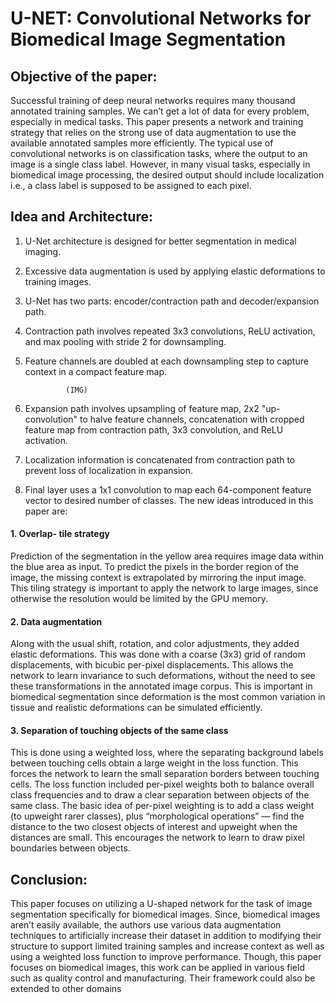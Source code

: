 
# U-NET: Convolutional Networks for Biomedical Image Segmentation
## Objective of the paper:
Successful training of deep neural networks requires many thousand annotated 
training samples. We can’t get a lot of data for every problem, especially in 
medical tasks. This paper presents a network and training strategy that relies on 
the strong use of data augmentation to use the available annotated samples more 
efficiently.
The typical use of convolutional networks is on classification tasks, where the 
output to an image is a single class label. However, in many visual tasks, 
especially in biomedical image processing, the desired output should 
include localization i.e., a class label is supposed to be assigned to each pixel. 
## Idea and Architecture:
1) U-Net architecture is designed for better segmentation in medical imaging.
2) Excessive data augmentation is used by applying elastic deformations to training images.
3) U-Net has two parts: encoder/contraction path and decoder/expansion path.
4) Contraction path involves repeated 3x3 convolutions, ReLU activation, and max pooling with stride 2 for downsampling.
5) Feature channels are doubled at each downsampling step to capture context in a compact feature map.

                (IMG)
                
6) Expansion path involves upsampling of feature map, 2x2 "up-convolution" to halve feature channels, concatenation with cropped feature map from contraction path, 3x3 convolution, and ReLU activation.
7) Localization information is concatenated from contraction path to prevent loss of localization in expansion.
8) Final layer uses a 1x1 convolution to map each 64-component feature vector to desired number of classes.
The new ideas introduced in this paper are:
#### 1. Overlap- tile strategy
Prediction of the segmentation in the yellow area requires image data within the 
blue area as input. To predict the pixels in the border region of the image, the 
missing context is extrapolated by mirroring the input image. This tiling 
strategy is important to apply the network to large images, since otherwise the 
resolution would be limited by the GPU memory.
#### 2. Data augmentation
Along with the usual shift, rotation, and color adjustments, they added elastic 
deformations. This was done with a coarse (3x3) grid of random displacements, 
with bicubic per-pixel displacements. This allows the network to learn 
invariance to such deformations, without the need to see these transformations in 
the annotated image corpus. This is important in biomedical segmentation since 
deformation is the most common variation in tissue and realistic deformations 
can be simulated efficiently.
#### 3. Separation of touching objects of the same class
This is done using a weighted loss, where the separating background labels 
between touching cells obtain a large weight in the loss function. This forces the 
network to learn the small separation borders between touching cells. The loss 
function included per-pixel weights both to balance overall class frequencies and 
to draw a clear separation between objects of the same class. The basic idea of 
per-pixel weighting is to add a class weight (to upweight rarer classes), plus 
“morphological operations” — find the distance to the two closest objects of 
interest and upweight when the distances are small. This encourages the network 
to learn to draw pixel boundaries between objects.
## Conclusion:
This paper focuses on utilizing a U-shaped network for the task of image 
segmentation specifically for biomedical images. Since, biomedical images 
aren’t easily available, the authors use various data augmentation techniques to 
artificially increase their dataset in addition to modifying their structure to 
support limited training samples and increase context as well as using a weighted 
loss function to improve performance. Though, this paper focuses on biomedical 
images, this work can be applied in various field such as quality control and 
manufacturing. Their framework could also be extended to other domains

